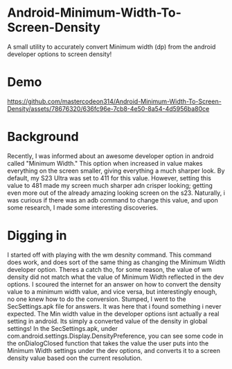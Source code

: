 # Android-Minimum-Width-To-Screen-Density
A small utility to accurately convert Minimum width (dp) from the android developer options to screen density!

# Demo
https://github.com/mastercodeon314/Android-Minimum-Width-To-Screen-Density/assets/78676320/636fc96e-7cb8-4e50-8a54-4d5956ba80ce

# Background
Recently, I was informed about an awesome developer option in android called "Minimum Width."
This option when increased in value makes everything on the screen smaller, giving everything a much sharper look. By default, my S23 Ultra was set to 411 for this value.
However, setting this value to 481 made my screen much sharper adn crisper looking; getting even more out of the already amazing looking screen on the s23.
Naturally, i was curious if there was an adb command to change this value, and upon some research, I made some interesting discoveries. 

# Digging in
I started off with playing with the wm desnity command. This command does work, and does sort of the same thing as changing the Minimum Width developer option.
Theres a catch tho, for some reason, the value of wm density did not match what the value of Minimum Width reflected in the dev options. I scoured the internet for an answer on how to convert the density value to a minimum width value, and vice versa, but interestingly enough, no one knew how to do the conversion. 
Stumped, I went to the SecSettings.apk file for answers. 
It was here that i found something i never expected. The Min width value in the developer options isnt actually a real setting in android. Its simply a converted value of the density in global settings!
In the SecSettings.apk, under com.android.settings.Display.DensityPreference, you can see some code in the onDialogClosed function that takes the value the user puts into the Minimum Width settings under the dev options, and converts it to a screen density value based oon the current resolution.
